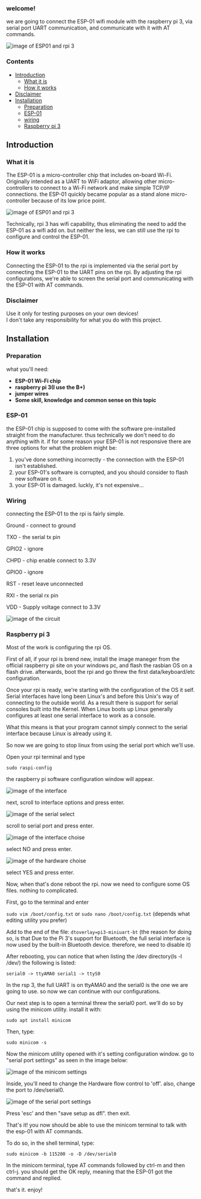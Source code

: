 ### welcome!

we are going to connect the ESP-01 wifi module with the raspberry pi 3, via serial port UART communication, and communicate with it with AT commands.  

![image of ESP01 and rpi 3](https://raw.githubusercontent.com/Talzaidman/rpi-esp01-serialconnection/main/images/rpi-esp01.jpg)

### Contents
- [Introduction](#Introduction)
  - [What it is](#what-it-is)
  - [How it works](#how-it-works)
- [Disclaimer](#disclaimer)
- [Installation](#installation)
  - [Preparation](#preparation)  
  - [ESP-01](#ESP-01)
  - [wiring](#wiring)
  - [Raspberry pi 3](#Raspberry-pi-3)



## Introduction ##

### What it is

The ESP-01 is a micro-controller chip that includes on-board Wi-Fi. Originally intended as a UART to WiFi adaptor, allowing other micro-controllers to connect to a Wi-Fi network and make simple TCP/IP connections. the ESP-01 quickly became popular as a stand alone micro-controller because of its low price point.

![image of ESP01 and rpi 3](https://raw.githubusercontent.com/Talzaidman/rpi-esp01-serialconnection/main/images/esp-01.jpg)

Technically, rpi 3 has wifi capability, thus eliminating  the need to add the ESP-01 as a wifi add on. but neither  the less, we can still use the rpi to configure and control the ESP-01.

### How it works

Connecting the ESP-01 to the rpi is implemented via the serial port by connecting the ESP-01 to the UART pins on the rpi.
By adjusting the rpi configurations, we're able to screen the serial port and communicating with the ESP-01 with AT commands.

### Disclaimer

Use it only for testing purposes on your own devices!  
I don't take any responsibility for what you do with this project. 

## Installation

### Preparation

what you'll need:
- **ESP-01 Wi-Fi chip** 
- **raspberry pi 3(I use the B+)** 
- **jumper wires**  
- **Some skill, knowledge and common sense on this topic**  

### ESP-01

the ESP-01 chip is supposed to come with the software pre-installed straight from the manufacturer. thus technically we don't need to do anything with it.
if for some reason your ESP-01 is not responsive there are three options for what the problem might be:
1) you've done something incorrectly - the connection with the ESP-01 isn't established.
2) your ESP-01's software is corrupted, and you should consider to flash new software on it.
3) your ESP-01 is damaged. luckly, it's not expensive...

### Wiring

connecting the ESP-01 to the rpi is fairly simple.

Ground - connect to ground

TXO - the serial tx pin

GPIO2 - ignore

CHPD - chip enable connect to 3.3V

GPIO0 - ignore

RST - reset leave unconnected

RXI - the serial rx pin

VDD - Supply voltage connect to 3.3V


![image of the circuit](https://raw.githubusercontent.com/Talzaidman/rpi-esp01-serialconnection/main/images/circuit.jpg)

### Raspberry pi 3

Most of the work is configuring the rpi OS.

First of all, if your rpi is brend new, install the image maneger from the official raspberry pi site on your windows pc, and flash the rasbian OS on a flash drive. afterwards, boot the rpi and go threw the first data/keyboard/etc configuration.

Once your rpi is ready, we're starting with the configuration of the OS it self. Serial interfaces have long been Linux's and before this Unix's way of connecting to the outside world. As a result there is support for serial consoles built into the Kernel. When Linux boots up Linux generally configures at least one serial interface to work as a console.

What this means is that your program cannot simply connect to the serial interface because Linux is already using it. 

So now we are going to stop linux from using the serial port which we'll use.

Open your rpi terminal and type

`sudo raspi-config`

the raspberry pi software configuration window will appear.

![image of the interface](https://raw.githubusercontent.com/Talzaidman/rpi-esp01-serialconnection/main/images/interface.jpeg)

next, scroll to interface options and press enter.

![image of the serial select](https://raw.githubusercontent.com/Talzaidman/rpi-esp01-serialconnection/main/images/serial.jpeg)

scroll to serial port and press enter.

![image of the interface choise](https://raw.githubusercontent.com/Talzaidman/rpi-esp01-serialconnection/main/images/shell.jpeg)

select NO and press enter.

![image of the hardware choise](https://raw.githubusercontent.com/Talzaidman/rpi-esp01-serialconnection/main/images/hardware.jpeg)

select YES and press enter.

Now, when that's done reboot the rpi. now we need to configure some OS files. nothing to complicated.

First, go to the terminal and enter 

`sudo vim /boot/config.txt` or `sudo nano /boot/config.txt` (depends what editing utility you prefer)

Add to the end of the file:
`dtoverlay=pi3-miniuart-bt`
(the reason for doing so, is that Due to the Pi 3's support for Bluetooth, the full serial interface is now used by the built-in Bluetooth device. therefore, we need to disable it)

After rebooting, you can notice that when listing the /dev directory(ls -l /dev/) the following is listed:

`serial0 -> ttyAMA0
serial1 -> ttyS0`

In the rsp 3, the full UART is on ttyAMA0 and the serial0 is the one we are going to use. so now we can continue with our configurations. 

Our next step is to open a terminal threw the serial0 port. we'll do so by using the minicom utility.
install it with:

`sudo apt install minicom`

Then, type:

`sudo minicom -s`

Now the minicom utility opened with it's setting configuration window.
go to "serial port settings" as seen in the image below:

![image of the minicom settings](https://raw.githubusercontent.com/Talzaidman/rpi-esp01-serialconnection/main/images/config.jpeg)

Inside, you'll need to change the Hardware flow control to 'off'.
also, change the port to /dev/serial0.

![image of the serial port settings](https://raw.githubusercontent.com/Talzaidman/rpi-esp01-serialconnection/main/images/flow.jpeg)

Press 'esc' and then "save setup as dfl". then exit.

That's it! you now should be able to use the minicom terminal to talk with the esp-01 with AT commands.

To do so, in the shell terminal, type:

`sudo minicom -b 115200 -o -D /dev/serial0` 

In the minicom terminal, type AT commands followed by ctrl-m and then ctrl-j. you should get the OK reply, meaning that the ESP-01 got the command and replied.

that's it. enjoy!



